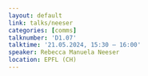 ```yaml
---
layout: default
link: talks/neeser
categories: [comms]
talknumber: 'D1.07'
talktime: '21.05.2024, 15:30 – 16:00'
speaker: Rebecca Manuela Neeser
location: EPFL (CH)
---
```

